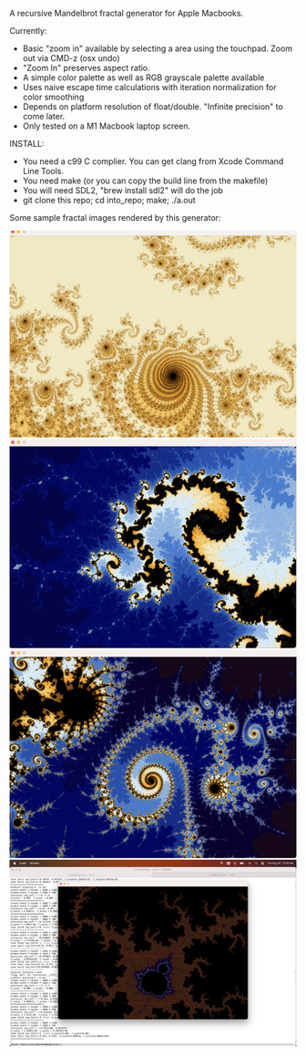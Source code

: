 A recursive Mandelbrot fractal generator for Apple Macbooks. 

Currently:
* Basic "zoom in" available by selecting a area using the touchpad. Zoom out via CMD-z (osx undo)
* "Zoom In" preserves aspect ratio.
* A simple color palette as well as RGB grayscale palette available
* Uses naive escape time calculations with iteration normalization for color smoothing
* Depends on platform resolution of float/double. "Infinite precision" to come later.
* Only tested on a M1 Macbook laptop screen.

INSTALL:
* You need a c99 C complier. You can get clang from Xcode Command Line Tools.
* You need make (or you can copy the build line from the makefile)
* You will need SDL2, "brew install sdl2" will do the job
* git clone this repo; cd into_repo; make; ./a.out

Some sample fractal images rendered by this generator:

![plot](./sample/image1.png)
![plot](./sample/image2.png)
![plot](./sample/image3.png)
![plot](./sample/image4.png)
